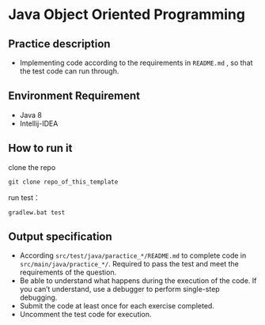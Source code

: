 # Java Object Oriented Programming

## Practice description
- Implementing code according to the requirements in `README.md` , 
so that the test code can run through.

## Environment Requirement
- Java 8
- Intellij-IDEA

## How to run it
clone the repo
```
git clone repo_of_this_template
```
run test：
```
gradlew.bat test
```

## Output specification
* According `src/test/java/paractice_*/README.md`
to complete code in `src/main/java/practice_*/`.
Required to pass the test and meet the requirements of the question.
* Be able to understand what happens during the execution of the code. 
If you can’t understand, use a debugger to perform single-step debugging.
* Submit the code at least once for each exercise completed.
* Uncomment the test code for execution.

